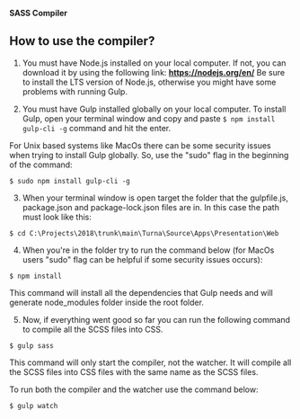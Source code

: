 **SASS Compiler**

## How to use the compiler?

1. You must have Node.js installed on your local computer. If not, you can download it by using the following link: **https://nodejs.org/en/** Be sure to install the LTS version of Node.js, otherwise you might have some problems with running Gulp.

2. You must have Gulp installed globally on your local computer. To install Gulp, open your terminal window and copy and paste ```$ npm install gulp-cli -g``` command and hit the enter.

For Unix based systems like MacOs there can be some security issues when trying to install Gulp globally. So, use the "sudo" flag in the beginning of the command: 
		
```$ sudo npm install gulp-cli -g```

3. When your terminal window is open target the folder that the gulpfile.js, package.json and package-lock.json files are in. In this case the path must look like this: 

```$ cd C:\Projects\2018\trunk\main\Turna\Source\Apps\Presentation\Web```

4. When you're in the folder try to run the command below (for MacOs users "sudo" flag can be helpful if some security issues occurs):

```$ npm install```

This command will install all the dependencies that Gulp needs and will generate node_modules folder inside the root folder.

5. Now, if everything went good so far you can run the following command to compile all the SCSS files into CSS.

```$ gulp sass```		
	
This command will only start the compiler, not the watcher. It will compile all the SCSS files into CSS files with the same name as the SCSS files.

To run both the compiler and the watcher use the command below:

```$ gulp watch```

